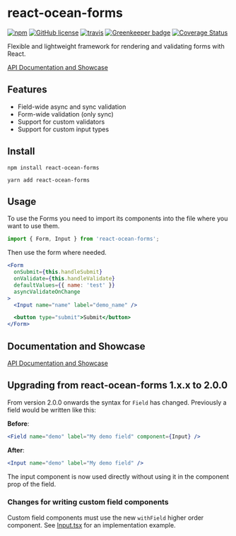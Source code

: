 # react-ocean-forms

[![npm](https://img.shields.io/npm/v/react-ocean-forms.svg)](https://www.npmjs.com/package/react-ocean-forms)
[![GitHub license](https://img.shields.io/github/license/environment-agency-austria/react-ocean-forms.svg)](https://github.com/environment-agency-austria/react-ocean-forms/blob/master/LICENSE)
[![travis](https://travis-ci.com/environment-agency-austria/react-ocean-forms.svg?branch=master)](https://travis-ci.com/environment-agency-austria/react-ocean-forms) [![Greenkeeper badge](https://badges.greenkeeper.io/environment-agency-austria/react-ocean-forms.svg)](https://greenkeeper.io/)
[![Coverage Status](https://coveralls.io/repos/github/environment-agency-austria/react-ocean-forms/badge.svg?branch=master)](https://coveralls.io/github/environment-agency-austria/react-ocean-forms?branch=master)

Flexible and lightweight framework for rendering and validating forms with React.

[API Documentation and Showcase](https://environment-agency-austria.github.io/forms-showcase/#/)

## Features

- Field-wide async and sync validation
- Form-wide validation (only sync)
- Support for custom validators
- Support for custom input types

## Install

`npm install react-ocean-forms`

`yarn add react-ocean-forms`

## Usage

To use the Forms you need to import its components into the file where you want to use them.

```js
import { Form, Input } from 'react-ocean-forms';
```

Then use the form where needed.

```jsx
<Form
  onSubmit={this.handleSubmit}
  onValidate={this.handleValidate}
  defaultValues={{ name: 'test' }}
  asyncValidateOnChange
>
  <Input name="name" label="demo_name" />

  <button type="submit">Submit</button>
</Form>
```

## Documentation and Showcase

[API Documentation and Showcase](https://environment-agency-austria.github.io/forms-showcase/#/)

## Upgrading from react-ocean-forms 1.x.x to 2.0.0

From version 2.0.0 onwards the syntax for `Field` has changed. Previously a field would be written like this:

**Before**:

```jsx
<Field name="demo" label="My demo field" component={Input} />
```

**After**:

```jsx
<Input name="demo" label="My demo field" />
```

The input component is now used directly without using it in the component prop of the field.

### Changes for writing custom field components

Custom field components must use the new `withField` higher order component. See [Input.tsx](./src/components/Input/Input.tsx) for an implementation example.
